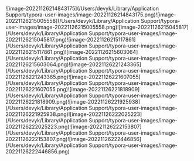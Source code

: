 ![image-20221126214843175](/Users/devyk/Library/Application Support/typora-user-images/image-20221126214843175.png)![image-20221126215005558](/Users/devyk/Library/Application Support/typora-user-images/image-20221126215005558.png)![image-20221126215045817](/Users/devyk/Library/Application Support/typora-user-images/image-20221126215045817.png)![image-20221126215117861](/Users/devyk/Library/Application Support/typora-user-images/image-20221126215117861.png)![image-20221126215603064](/Users/devyk/Library/Application Support/typora-user-images/image-20221126215603064.png)![image-20221126221243365](/Users/devyk/Library/Application Support/typora-user-images/image-20221126221243365.png)![image-20221126221607055](/Users/devyk/Library/Application Support/typora-user-images/image-20221126221607055.png)![image-20221126221818909](/Users/devyk/Library/Application Support/typora-user-images/image-20221126221818909.png)![image-20221126221925938](/Users/devyk/Library/Application Support/typora-user-images/image-20221126221925938.png)![image-20221126222025223](/Users/devyk/Library/Application Support/typora-user-images/image-20221126222025223.png)![image-20221126222153807](/Users/devyk/Library/Application Support/typora-user-images/image-20221126222153807.png)![image-20221126222446856](/Users/devyk/Library/Application Support/typora-user-images/image-20221126222446856.png)




